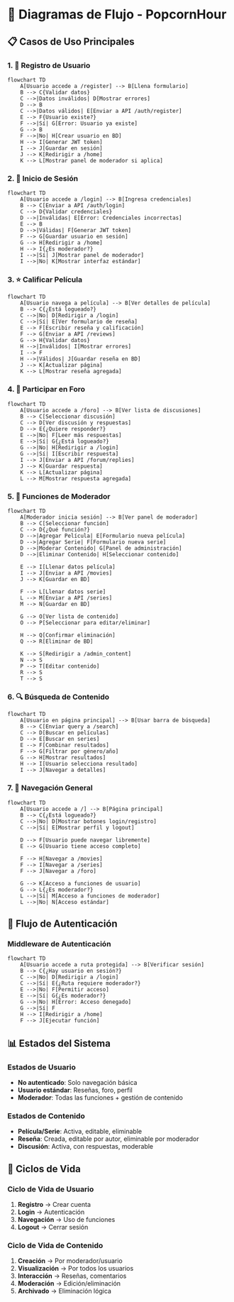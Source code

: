 # 🔄 Diagramas de Flujo - PopcornHour

## 📋 Casos de Uso Principales

### 1. 🔐 Registro de Usuario

```mermaid
flowchart TD
    A[Usuario accede a /register] --> B[Llena formulario]
    B --> C{Validar datos}
    C -->|Datos inválidos| D[Mostrar errores]
    D --> B
    C -->|Datos válidos| E[Enviar a API /auth/register]
    E --> F{Usuario existe?}
    F -->|Sí| G[Error: Usuario ya existe]
    G --> B
    F -->|No| H[Crear usuario en BD]
    H --> I[Generar JWT token]
    I --> J[Guardar en sesión]
    J --> K[Redirigir a /home]
    K --> L[Mostrar panel de moderador si aplica]
```

### 2. 🔑 Inicio de Sesión

```mermaid
flowchart TD
    A[Usuario accede a /login] --> B[Ingresa credenciales]
    B --> C[Enviar a API /auth/login]
    C --> D{Validar credenciales}
    D -->|Inválidas| E[Error: Credenciales incorrectas]
    E --> B
    D -->|Válidas| F[Generar JWT token]
    F --> G[Guardar usuario en sesión]
    G --> H[Redirigir a /home]
    H --> I{¿Es moderador?}
    I -->|Sí| J[Mostrar panel de moderador]
    I -->|No| K[Mostrar interfaz estándar]
```

### 3. ⭐ Calificar Película

```mermaid
flowchart TD
    A[Usuario navega a película] --> B[Ver detalles de película]
    B --> C{¿Está logueado?}
    C -->|No| D[Redirigir a /login]
    C -->|Sí| E[Ver formulario de reseña]
    E --> F[Escribir reseña y calificación]
    F --> G[Enviar a API /reviews]
    G --> H{Validar datos}
    H -->|Inválidos| I[Mostrar errores]
    I --> F
    H -->|Válidos| J[Guardar reseña en BD]
    J --> K[Actualizar página]
    K --> L[Mostrar reseña agregada]
```

### 4. 💬 Participar en Foro

```mermaid
flowchart TD
    A[Usuario accede a /foro] --> B[Ver lista de discusiones]
    B --> C[Seleccionar discusión]
    C --> D[Ver discusión y respuestas]
    D --> E{¿Quiere responder?}
    E -->|No| F[Leer más respuestas]
    E -->|Sí| G{¿Está logueado?}
    G -->|No| H[Redirigir a /login]
    G -->|Sí| I[Escribir respuesta]
    I --> J[Enviar a API /forum/replies]
    J --> K[Guardar respuesta]
    K --> L[Actualizar página]
    L --> M[Mostrar respuesta agregada]
```

### 5. 👑 Funciones de Moderador

```mermaid
flowchart TD
    A[Moderador inicia sesión] --> B[Ver panel de moderador]
    B --> C[Seleccionar función]
    C --> D{¿Qué función?}
    D -->|Agregar Película| E[Formulario nueva película]
    D -->|Agregar Serie| F[Formulario nueva serie]
    D -->|Moderar Contenido| G[Panel de administración]
    D -->|Eliminar Contenido| H[Seleccionar contenido]
    
    E --> I[Llenar datos película]
    I --> J[Enviar a API /movies]
    J --> K[Guardar en BD]
    
    F --> L[Llenar datos serie]
    L --> M[Enviar a API /series]
    M --> N[Guardar en BD]
    
    G --> O[Ver lista de contenido]
    O --> P[Seleccionar para editar/eliminar]
    
    H --> Q[Confirmar eliminación]
    Q --> R[Eliminar de BD]
    
    K --> S[Redirigir a /admin_content]
    N --> S
    P --> T[Editar contenido]
    R --> S
    T --> S
```

### 6. 🔍 Búsqueda de Contenido

```mermaid
flowchart TD
    A[Usuario en página principal] --> B[Usar barra de búsqueda]
    B --> C[Enviar query a /search]
    C --> D[Buscar en películas]
    D --> E[Buscar en series]
    E --> F[Combinar resultados]
    F --> G[Filtrar por género/año]
    G --> H[Mostrar resultados]
    H --> I[Usuario selecciona resultado]
    I --> J[Navegar a detalles]
```

### 7. 📱 Navegación General

```mermaid
flowchart TD
    A[Usuario accede a /] --> B[Página principal]
    B --> C{¿Está logueado?}
    C -->|No| D[Mostrar botones login/registro]
    C -->|Sí| E[Mostrar perfil y logout]
    
    D --> F[Usuario puede navegar libremente]
    E --> G[Usuario tiene acceso completo]
    
    F --> H[Navegar a /movies]
    F --> I[Navegar a /series]
    F --> J[Navegar a /foro]
    
    G --> K[Acceso a funciones de usuario]
    G --> L{¿Es moderador?}
    L -->|Sí| M[Acceso a funciones de moderador]
    L -->|No| N[Acceso estándar]
```

## 🔐 Flujo de Autenticación

### Middleware de Autenticación

```mermaid
flowchart TD
    A[Usuario accede a ruta protegida] --> B[Verificar sesión]
    B --> C{¿Hay usuario en sesión?}
    C -->|No| D[Redirigir a /login]
    C -->|Sí| E{¿Ruta requiere moderador?}
    E -->|No| F[Permitir acceso]
    E -->|Sí| G{¿Es moderador?}
    G -->|No| H[Error: Acceso denegado]
    G -->|Sí| F
    H --> I[Redirigir a /home]
    F --> J[Ejecutar función]
```

## 📊 Estados del Sistema

### Estados de Usuario
- **No autenticado**: Solo navegación básica
- **Usuario estándar**: Reseñas, foro, perfil
- **Moderador**: Todas las funciones + gestión de contenido

### Estados de Contenido
- **Película/Serie**: Activa, editable, eliminable
- **Reseña**: Creada, editable por autor, eliminable por moderador
- **Discusión**: Activa, con respuestas, moderable

## 🔄 Ciclos de Vida

### Ciclo de Vida de Usuario
1. **Registro** → Crear cuenta
2. **Login** → Autenticación
3. **Navegación** → Uso de funciones
4. **Logout** → Cerrar sesión

### Ciclo de Vida de Contenido
1. **Creación** → Por moderador/usuario
2. **Visualización** → Por todos los usuarios
3. **Interacción** → Reseñas, comentarios
4. **Moderación** → Edición/eliminación
5. **Archivado** → Eliminación lógica 